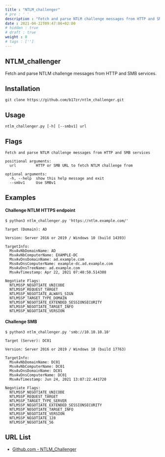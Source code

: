 ```yaml
---
title : "NTLM_challenger"
# pre : ' '
description : "Fetch and parse NTLM challenge messages from HTTP and SMB services."
date : 2021-04-22T09:47:06+02:00
# hidden : true
# draft : true
weight : 0
# tags : ['']
---
```


## NTLM_challenger

Fetch and parse NTLM challenge messages from HTTP and SMB services.

## Installation

```plain
git clone https://github.com/b17zr/ntlm_challenger.git
```

## Usage

```plain
ntlm_challenger.py [-h] [--smbv1] url
```

## Flags

```plain
Fetch and parse NTLM challenge messages from HTTP and SMB services

positional arguments:
  url         HTTP or SMB URL to fetch NTLM challenge from

optional arguments:
  -h, --help  show this help message and exit
  --smbv1     Use SMBv1
```

## Examples

#### Challenge NTLM HTTPS endpoint

```plain
$ python3 ntlm_challenger.py 'https://ntlm.example.com/'

Target (Domain): AD

Version: Server 2016 or 2019 / Windows 10 (build 14393)

TargetInfo:
  MsvAvNbDomainName: AD
  MsvAvNbComputerName: EXAMPLE-DC
  MsvAvDnsDomainName: ad.example.com
  MsvAvDnsComputerName: example-dc.ad.example.com
  MsvAvDnsTreeName: ad.example.com
  MsvAvTimestamp: Apr 22, 2021 07:40:50.514308

Negotiate Flags:
  NTLMSSP_NEGOTIATE_UNICODE
  NTLMSSP_REQUEST_TARGET
  NTLMSSP_NEGOTIATE_ALWAYS_SIGN
  NTLMSSP_TARGET_TYPE_DOMAIN
  NTLMSSP_NEGOTIATE_EXTENDED_SESSIONSECURITY
  NTLMSSP_NEGOTIATE_TARGET_INFO
  NTLMSSP_NEGOTIATE_VERSION
```

#### Challenge SMB

```plain
$ python3 ntlm_challenger.py 'smb://10.10.10.10' 

Target (Server): DC01

Version: Server 2016 or 2019 / Windows 10 (build 17763)

TargetInfo:
  MsvAvNbDomainName: DC01
  MsvAvNbComputerName: DC01
  MsvAvDnsDomainName: DC01
  MsvAvDnsComputerName: DC01
  MsvAvTimestamp: Jun 24, 2021 13:07:22.441720

Negotiate Flags:
  NTLMSSP_NEGOTIATE_UNICODE
  NTLMSSP_REQUEST_TARGET
  NTLMSSP_TARGET_TYPE_SERVER
  NTLMSSP_NEGOTIATE_EXTENDED_SESSIONSECURITY
  NTLMSSP_NEGOTIATE_TARGET_INFO
  NTLMSSP_NEGOTIATE_VERSION
  NTLMSSP_NEGOTIATE_128
  NTLMSSP_NEGOTIATE_56
```

## URL List

* [Github.com - NTLM_Challenger](https://github.com/b17zr/ntlm_challenger)
